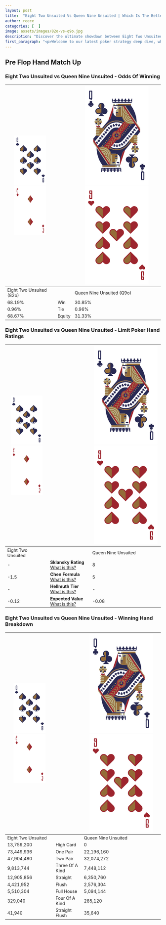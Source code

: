 ```yaml
---
layout: post
title:  "Eight Two Unsuited Vs Queen Nine Unsuited | Which Is The Better Hand In Poker? A Complete Guide"
author: reece
categories: [  ]
image: assets/images/82o-vs-q9o.jpg
description: "Discover the ultimate showdown between Eight Two Unsuited and Queen Nine Unsuited in poker! Uncover the odds, strategies, and scenarios where one hand triumphs over the other. Get ready to up your poker game with this thrilling analysis."
first_paragraph: "<p>Welcome to our latest poker strategy deep dive, where we're pitting two distinct hands against each other in a high-stakes showdown: Eight Two Unsuited vs Queen Nine Unsuited.</p><p>In the dynamic world of poker, every decision counts, and knowing which hand holds the upper hand is key to your success at the table.</p><p>In this article, we'll dissect these two hands, explore the scenarios where one dominates the other, and equip you with the knowledge to make strategic choices that can tip the odds in your favor.</p><p>Get ready to unravel the intriguing dynamics of these poker hands and elevate your game to new heights.</p>"
---
```




[comment]: # (sp0)

## Pre Flop Hand Match Up

<div class="table hand-ratings" markdown="1"> 



### Eight Two Unsuited vs Queen Nine Unsuited - Odds Of Winning


    
| ![image info](assets/images/hand1/8.png) ![image info](assets/images/hand1/2o.png) |  | ![image info](assets/images/hand2/Q.png) ![image info](assets/images/hand2/9o.png) |
| -------- | -------- | -------- |
| Eight Two Unsuited (82o) |  | Queen Nine Unsuited (Q9o) |
| 68.19% | Win | 30.85% |
| 0.96% | Tie | 0.96% |
| 68.67% | Equity | 31.33% |




[comment]: # (sp1)



### Eight Two Unsuited vs Queen Nine Unsuited - Limit Poker Hand Ratings


    
| ![image info](assets/images/hand1/8.png) ![image info](assets/images/hand1/2o.png) |  | ![image info](assets/images/hand2/Q.png) ![image info](assets/images/hand2/9o.png) |
| -------- | -------- | -------- |
| Eight Two Unsuited |  | Queen Nine Unsuited |
| - | **Sklansky Rating** [What is this?](/sklansky-rating-explained) | 8 |
| -1.5 | **Chen Formula** [What is this?](/chen-formula-explained) | 5 |
| - | **Hellmuth Tier** [What is this?](/Hellmuth-tier-explained) | - |
| -0.12 | **Expected Value** [What is this?](/expected-value-explained) | -0.08 |




[comment]: # (sp2)



### Eight Two Unsuited vs Queen Nine Unsuited - Winning Hand Breakdown


    
| ![image info](assets/images/hand1/8.png) ![image info](assets/images/hand1/2o.png) |  | ![image info](assets/images/hand2/Q.png) ![image info](assets/images/hand2/9o.png) |
| -------- | -------- | -------- |
| Eight Two Unsuited |  | Queen Nine Unsuited |
| 13,759,200 | High Card | 0 |
| 73,449,936 | One Pair | 22,196,160 |
| 47,904,480 | Two Pair | 32,074,272 |
| 9,813,744 | Three Of A Kind | 7,448,112 |
| 12,905,856 | Straight | 6,350,760 |
| 4,421,952 | Flush | 2,576,304 |
| 5,510,304 | Full House | 5,094,144 |
| 329,040 | Four Of A Kind | 285,120 |
| 41,940 | Straight Flush | 35,640 |




[comment]: # (sp3)



</div>

[comment]: # (sp4)



[comment]: # (sp5)

